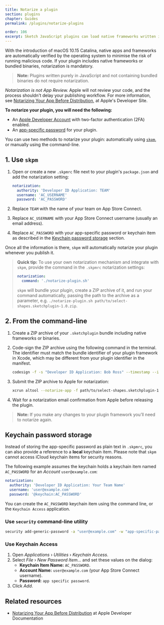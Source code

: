 ```yaml
---
title: Notarize a plugin
section: plugins
chapter: Guides
permalink: /plugins/notarize-plugins

order: 106
excerpt: Sketch JavaScript plugins can load native frameworks written in Objective-C, or use bundled binaries. For these plugins to work, they must be notarised by Apple to meet stricter security guidelines introduced with macOS 10.15 Catalina.
---
```


With the introduction of macOS 10.15 Catalina, native apps and frameworks are automatically verified by the operating system to minimise the risk of running malicious code. If your plugin includes native frameworks or bundled binaries, notarization is mandatory.

> **Note:** Plugins written purely in JavaScript and not containing bundled binaries do not require notarization.

_Notarization is not App Review._ Apple will not review your code, and the process shouldn't delay your publishing workflow. For more information, see [Notarizing Your App Before Distribution](https://developer.apple.com/documentation/xcode/notarizing_your_app_before_distribution), at Apple's Developer Site.

**To notarize your plugin, you will need the following:**

- An [Apple Developer Account](https://developer.apple.com) with two-factor authentication (2FA) enabled.
- An [app-specific password](https://support.apple.com/en-us/HT204397) for your plugin.

You can use two methods to notarize your plugin: automatically using [`skpm`](https://github.com/skpm/skpm), or manually using the command-line.


## 1. Use `skpm`

1. Open or create a new `.skpmrc` file next to your plugin's `package.json` and add the notarization setting:

   ```yaml
   notarization:
     authority: 'Developer ID Application: TEAM'
     username: 'AC_USERNAME'
     password: 'AC_PASSWORD'
   ```

1. Replace `TEAM` with the name of your team on App Store Connect.
1. Replace `AC_USERNAME` with your App Store Connect username (usually an email address).
1. Replace `AC_PASSWORD` with your app-specific password or keychain item as described in the [Keychain password storage](#keychain-password-storage) section.

Once all the information is there, `skpm` will automatically notarize your plugin whenever you publish it.

> **Quick tip:** To use your own notarization mechanism and integrate with `skpm`,
provide the command in the `.skpmrc` notarization settings:
>
> ```yaml
> notarization:
>   command: './notarize-plugin.sh'
> ```
> `skpm` will bundle your plugin, create a ZIP archive of it, and run your command automatically, passing the path to the archive as a parameter, e.g. `./notarize-plugin.sh path/to/select-shapes.sketchplugin-1.0.zip`.


## 2. From the command-line

1. Create a ZIP archive of your `.sketchplugin` bundle including native frameworks or binaries.
1. Code-sign the ZIP archive using the following command in the terminal. The identifier must match the bundle identifier of your plugin framework in Xcode, which may be different from your plugin identifier in the manifest.

   ```bash
   codesign -f -s "Developer ID Application: Bob Ross" --timestamp --identifier "com.example.sketch.plugin.select-shapes" path/to/select-shapes.sketchplugin-1.0.zip
   ```

1. Submit the ZIP archive to Apple for notarization:

   ```bash
   xcrun altool --notarize-app -f path/to/select-shapes.sketchplugin-1.0.zip --primary-bundle-id "com.example.sketch.plugin.select-shapes" -u "user@example.com" -p "app-specific-password"
   ```

1. Wait for a notarization email confirmation from Apple before releasing the plugin.

> **Note:** If you make any changes to your plugin framework you’ll need to notarize again.


## Keychain password storage

Instead of storing the app-specific password as plain text in `.skpmrc`, you can also provide a reference to a **local** keychain item. Please note that `skpm` cannot access iCloud keychain items for security reasons.

The following example assumes the keychain holds a keychain item named `AC_PASSWORD` for an _Account_ `user@example.com`:

```yaml
notarization:
  authority: 'Developer ID Application: Your Team Name'
  username: 'user@example.com'
  password: '@keychain:AC_PASSWORD'
```

You can create the `AC_PASSWORD` keychain item using the command line, or the `Keychain Access` application.

### Use `security` command-line utility

  ```bash
  security add-generic-password -a "user@example.com" -w "app-specific-password" -s "AC_PASSWORD"
  ```

### Use Keychain Access

  1. Open _Applications_ › _Utilities_ › _Keychain Access_.
  1. Select _File_ › _New Password Item…_ and set these values on the dialog:
      - **Keychain Item Name:** `AC_PASSWORD`.
      - **Account Name:** `user@example.com` (your App Store Connect username).
      - **Password:** `app specific password`.
  1. Click _Add_.


## Related resources

- [Notarizing Your App Before Distribution](https://developer.apple.com/documentation/xcode/notarizing_your_app_before_distribution) at Apple Developer Documentation
